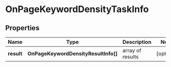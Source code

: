 # OnPageKeywordDensityTaskInfo

## Properties

| Name | Type | Description | Notes |
|------------ | ------------- | ------------- | -------------|
**result** | **OnPageKeywordDensityResultInfo[]** | array of results |[optional]|